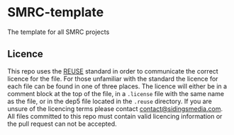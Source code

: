 <!-- 
SPDX-FileCopyrightText: Copyright (c) 2021 Sidings Media 

SPDX-License-Identifier: MIT
-->
# SMRC-template
<!-- [![REUSE status](https://api.reuse.software/badge/github.com/SidingsMedia/SMRC-template)](https://api.reuse.software/info/github.com/SidingsMedia/SMRC-template) ![GitHub branch checks state](https://img.shields.io/github/checks-status/SidingsMedia/SMRC-template/main?label=main%20checks) ![GitHub branch checks state](https://img.shields.io/github/checks-status/SidingsMedia/SMRC-template/develop?label=develop%20checks) ![GitHub issues](https://img.shields.io/github/issues/SidingsMedia/SMRC-template) ![GitHub last commit](https://img.shields.io/github/last-commit/sidingsmedia/SMRC-template) ![GitHub code size in bytes](https://img.shields.io/github/languages/code-size/SidingsMedia/SMRC-template) ![Lines of code](https://img.shields.io/tokei/lines/github/SidingsMedia/SMRC-template) -->

The template for all SMRC projects

## Licence
This repo uses the [REUSE](https://reuse.software) standard in order to communicate the correct licence for the file. For those unfamiliar with the standard the licence for each file can be found in one of three places. The licence will either be in a comment block at the top of the file, in a `.license` file with the same name as the file, or in the dep5 file located in the `.reuse` directory. If you are unsure of the licencing terms please contact [contact@sidingsmedia.com](mailto:contact@sidingsmedia.com?subject=SMRC%20Licence). All files committed to this repo must contain valid licencing information or the pull request can not be accepted.
